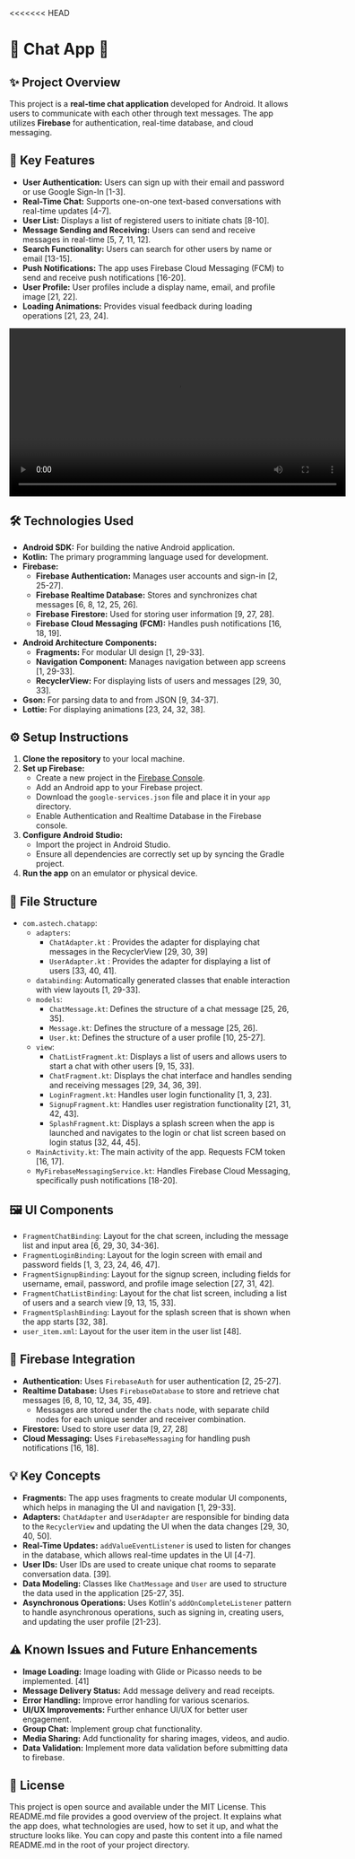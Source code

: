 <<<<<<< HEAD


# 💬 Chat App 📱

## ✨ Project Overview

This project is a **real-time chat application** developed for Android. It allows users to communicate with each other through text messages. The app utilizes **Firebase** for authentication, real-time database, and cloud messaging.

## 🚀 Key Features

*   **User Authentication:** Users can sign up with their email and password or use Google Sign-In [1-3].
*   **Real-Time Chat:** Supports one-on-one text-based conversations with real-time updates [4-7].
*   **User List:** Displays a list of registered users to initiate chats [8-10].
*   **Message Sending and Receiving:** Users can send and receive messages in real-time [5, 7, 11, 12].
*   **Search Functionality:** Users can search for other users by name or email [13-15].
*   **Push Notifications:** The app uses Firebase Cloud Messaging (FCM) to send and receive push notifications [16-20].
*   **User Profile:** User profiles include a display name, email, and profile image [21, 22].
*   **Loading Animations:** Provides visual feedback during loading operations [21, 23, 24].

<video src="assets/demo.mp4" controls width="600"></video>


## 🛠️ Technologies Used

*   **Android SDK:** For building the native Android application.
*   **Kotlin:** The primary programming language used for development.
*   **Firebase:**
    *   **Firebase Authentication:** Manages user accounts and sign-in [2, 25-27].
    *   **Firebase Realtime Database:** Stores and synchronizes chat messages [6, 8, 12, 25, 26].
    *    **Firebase Firestore:** Used for storing user information [9, 27, 28].
    *   **Firebase Cloud Messaging (FCM):** Handles push notifications [16, 18, 19].
*   **Android Architecture Components:**
    *   **Fragments:** For modular UI design [1, 29-33].
    *   **Navigation Component:** Manages navigation between app screens [1, 29-33].
    *   **RecyclerView:** For displaying lists of users and messages [29, 30, 33].
*    **Gson:** For parsing data to and from JSON [9, 34-37].
*   **Lottie:** For displaying animations [23, 24, 32, 38].

## ⚙️ Setup Instructions

1.  **Clone the repository** to your local machine.
2.  **Set up Firebase:**
    *   Create a new project in the [Firebase Console](https://console.firebase.google.com/).
    *   Add an Android app to your Firebase project.
    *   Download the `google-services.json` file and place it in your `app` directory.
    *   Enable Authentication and Realtime Database in the Firebase console.
3.  **Configure Android Studio:**
    *   Import the project in Android Studio.
    *   Ensure all dependencies are correctly set up by syncing the Gradle project.
4.  **Run the app** on an emulator or physical device.

## 📁 File Structure
* `com.astech.chatapp`:
    *   `adapters`:
        *  `ChatAdapter.kt` : Provides the adapter for displaying chat messages in the RecyclerView [29, 30, 39]
        *  `UserAdapter.kt` : Provides the adapter for displaying a list of users [33, 40, 41].
    *  `databinding`: Automatically generated classes that enable interaction with view layouts [1, 29-33].
    *  `models`:
        * `ChatMessage.kt`: Defines the structure of a chat message [25, 26, 35].
        * `Message.kt`: Defines the structure of a message [25, 26].
        * `User.kt`: Defines the structure of a user profile [10, 25-27].
    *   `view`:
        *    `ChatListFragment.kt`: Displays a list of users and allows users to start a chat with other users [9, 15, 33].
        *   `ChatFragment.kt`: Displays the chat interface and handles sending and receiving messages [29, 34, 36, 39].
        *    `LoginFragment.kt`: Handles user login functionality [1, 3, 23].
        *    `SignupFragment.kt`: Handles user registration functionality [21, 31, 42, 43].
        *    `SplashFragment.kt`:  Displays a splash screen when the app is launched and navigates to the login or chat list screen based on login status [32, 44, 45].
    *   `MainActivity.kt`: The main activity of the app. Requests FCM token [16, 17].
    *   `MyFirebaseMessagingService.kt`: Handles Firebase Cloud Messaging, specifically push notifications [18-20].

## 🖼️ UI Components

*   `FragmentChatBinding`: Layout for the chat screen, including the message list and input area [6, 29, 30, 34-36].
*   `FragmentLoginBinding`: Layout for the login screen with email and password fields [1, 3, 23, 24, 46, 47].
*   `FragmentSignupBinding`: Layout for the signup screen, including fields for username, email, password, and profile image selection [27, 31, 42].
*   `FragmentChatListBinding`: Layout for the chat list screen, including a list of users and a search view [9, 13, 15, 33].
*   `FragmentSplashBinding`: Layout for the splash screen that is shown when the app starts [32, 38].
*   `user_item.xml`: Layout for the user item in the user list [48].

## 🔑 Firebase Integration

*   **Authentication:** Uses `FirebaseAuth` for user authentication [2, 25-27].
*   **Realtime Database:**  Uses `FirebaseDatabase` to store and retrieve chat messages [6, 8, 10, 12, 34, 35, 49].
    *   Messages are stored under the `chats` node, with separate child nodes for each unique sender and receiver combination.
*   **Firestore:** Used to store user data [9, 27, 28]
*   **Cloud Messaging:**  Uses `FirebaseMessaging` for handling push notifications [16, 18].

## 💡 Key Concepts

*   **Fragments:** The app uses fragments to create modular UI components, which helps in managing the UI and navigation [1, 29-33].
*   **Adapters:** `ChatAdapter` and `UserAdapter` are responsible for binding data to the `RecyclerView` and updating the UI when the data changes [29, 30, 40, 50].
*   **Real-Time Updates:** `addValueEventListener` is used to listen for changes in the database, which allows real-time updates in the UI [4-7].
*    **User IDs:** User IDs are used to create unique chat rooms to separate conversation data. [39].
*   **Data Modeling:** Classes like `ChatMessage` and `User` are used to structure the data used in the application [25-27, 35].
*   **Asynchronous Operations:**  Uses Kotlin's `addOnCompleteListener` pattern to handle asynchronous operations, such as signing in, creating users, and updating the user profile [21-23].

## ⚠️ Known Issues and Future Enhancements

*   **Image Loading:**  Image loading with Glide or Picasso needs to be implemented. [41]
*   **Message Delivery Status:** Add message delivery and read receipts.
*   **Error Handling:** Improve error handling for various scenarios.
*   **UI/UX Improvements:** Further enhance UI/UX for better user engagement.
*   **Group Chat:** Implement group chat functionality.
*   **Media Sharing:** Add functionality for sharing images, videos, and audio.
*   **Data Validation:** Implement more data validation before submitting data to firebase.

## 📜 License

This project is open source and available under the MIT License.
This README.md file provides a good overview of the project. It explains what the app does, what technologies are used, how to set it up, and what the structure looks like. You can copy and paste this content into a file named README.md in the root of your project directory.